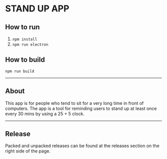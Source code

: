 # STAND UP APP

## How to run
1. ```npm install```
2. ```npm run electron```
## How to build
```npm run build```


-----
## About
This app is for people who tend to sit for a very long time in front of computers. The app is a tool for reminding users to stand up at least once every 30 mins by using a 25 + 5 clock.

-----
## Release
Packed and unpacked releases can be found at the releases section on the right side of the page.